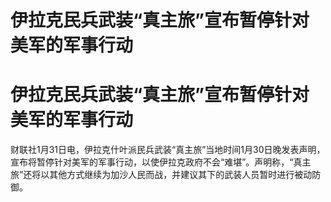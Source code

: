 # 伊拉克民兵武装“真主旅”宣布暂停针对美军的军事行动

# 伊拉克民兵武装“真主旅”宣布暂停针对美军的军事行动

财联社1月31日电，伊拉克什叶派民兵武装“真主旅”当地时间1月30日晚发表声明，宣布将暂停针对美军的军事行动，以使伊拉克政府不会“难堪”。声明称，“真主旅”还将以其他方式继续为加沙人民而战，并建议其下的武装人员暂时进行被动防御。

